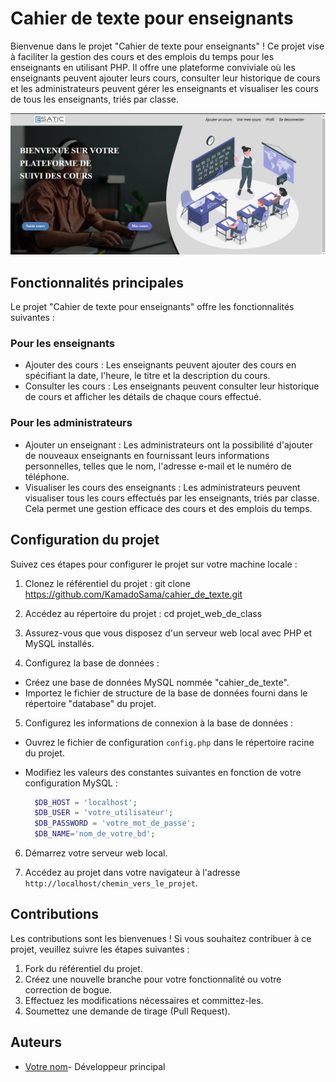 # Cahier de texte pour enseignants

Bienvenue dans le projet "Cahier de texte pour enseignants" ! Ce projet vise à faciliter la gestion des cours et des emplois du temps pour les enseignants en utilisant PHP. Il offre une plateforme conviviale où les enseignants peuvent ajouter leurs cours, consulter leur historique de cours et les administrateurs peuvent gérer les enseignants et visualiser les cours de tous les enseignants, triés par classe.

![Image de la page d'accueil](./assets/page_accueil.png)

## Fonctionnalités principales

Le projet "Cahier de texte pour enseignants" offre les fonctionnalités suivantes :

### Pour les enseignants
- Ajouter des cours : Les enseignants peuvent ajouter des cours en spécifiant la date, l'heure, le titre et la description du cours.
- Consulter les cours : Les enseignants peuvent consulter leur historique de cours et afficher les détails de chaque cours effectué.

### Pour les administrateurs
- Ajouter un enseignant : Les administrateurs ont la possibilité d'ajouter de nouveaux enseignants en fournissant leurs informations personnelles, telles que le nom, l'adresse e-mail et le numéro de téléphone.
- Visualiser les cours des enseignants : Les administrateurs peuvent visualiser tous les cours effectués par les enseignants, triés par classe. Cela permet une gestion efficace des cours et des emplois du temps.

## Configuration du projet

Suivez ces étapes pour configurer le projet sur votre machine locale :

1. Clonez le référentiel du projet :
    git clone <https://github.com/KamadoSama/cahier_de_texte.git>

2. Accédez au répertoire du projet :
    cd projet_web_de_class

3. Assurez-vous que vous disposez d'un serveur web local avec PHP et MySQL installés.

4. Configurez la base de données :

- Créez une base de données MySQL nommée "cahier_de_texte".
- Importez le fichier de structure de la base de données fourni dans le répertoire "database" du projet.

5. Configurez les informations de connexion à la base de données :

- Ouvrez le fichier de configuration `config.php` dans le répertoire racine du projet.
- Modifiez les valeurs des constantes suivantes en fonction de votre configuration MySQL :

  ```php
    $DB_HOST = 'localhost';
    $DB_USER = 'votre_utilisateur';
    $DB_PASSWORD = 'votre_mot_de_passe';
    $DB_NAME='nom_de_votre_bd';
  ```

6. Démarrez votre serveur web local.

7. Accédez au projet dans votre navigateur à l'adresse `http://localhost/chemin_vers_le_projet`.

## Contributions

Les contributions sont les bienvenues ! Si vous souhaitez contribuer à ce projet, veuillez suivre les étapes suivantes :

1. Fork du référentiel du projet.
2. Créez une nouvelle branche pour votre fonctionnalité ou votre correction de bogue.
3. Effectuez les modifications nécessaires et committez-les.
4. Soumettez une demande de tirage (Pull Request).

## Auteurs

- [Votre nom](https://github.com/KamadoSama)- Développeur principal
